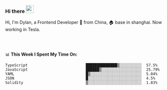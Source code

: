 ### Hi there <img src="https://media.giphy.com/media/hvRJCLFzcasrR4ia7z/giphy.gif" width="25px">

<!-- ![visitors](https://visitor-badge.glitch.me/badge?page_id=dislfyer.dislfyer) -->

Hi, I'm Dylan, a Frontend Developer 🚀 from China, 🏠 base in shanghai. Now working in Tesla.

<br/>
<br/>

📊 **This Week I Spent My Time On:**


<!--START_SECTION:waka-->

```text
TypeScript                          ██████████████▒░░░░░░░░░░  57.5%
JavaScript                          ██████▒░░░░░░░░░░░░░░░░░░  25.79%
YAML                                █▒░░░░░░░░░░░░░░░░░░░░░░░  5.04%
JSON                                █░░░░░░░░░░░░░░░░░░░░░░░░  4.5%
Solidity                            ▒░░░░░░░░░░░░░░░░░░░░░░░░  1.83%
```

<!--END_SECTION:waka-->

<!--
**About Me:**
 -->
